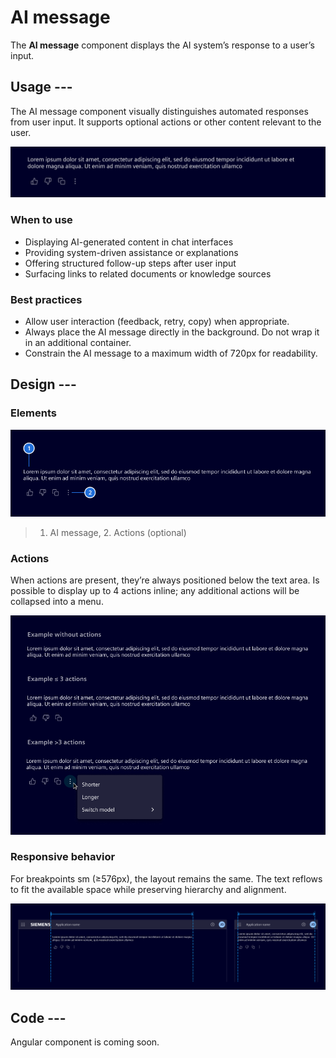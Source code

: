 # AI message

The **AI message** component displays the AI system’s response to a user’s input.

## Usage ---

The AI message component visually distinguishes automated responses from user input.
It supports optional actions or other content relevant to the user.

![AI message](images/ai-message.png)

### When to use

- Displaying AI-generated content in chat interfaces
- Providing system-driven assistance or explanations
- Offering structured follow-up steps after user input
- Surfacing links to related documents or knowledge sources

### Best practices

- Allow user interaction (feedback, retry, copy) when appropriate.
- Always place the AI message directly in the background. Do not wrap it in an additional container.
- Constrain the AI message to a maximum width of 720px for readability.

## Design ---

### Elements

![AI message elements](images/ai-message-elements.png)

> 1. AI message, 2. Actions (optional)

### Actions

When actions are present, they’re always positioned below the text area.
Is possible to display up to 4 actions inline; any additional actions will be collapsed into a menu.

![AI message actions](images/ai-message-actions.png)

### Responsive behavior

For breakpoints sm (≥576px), the layout remains the same.
The text reflows to fit the available space while preserving hierarchy and alignment.

![AI message responsive](images/message-ai-responsive.png)

## Code ---

Angular component is coming soon.
